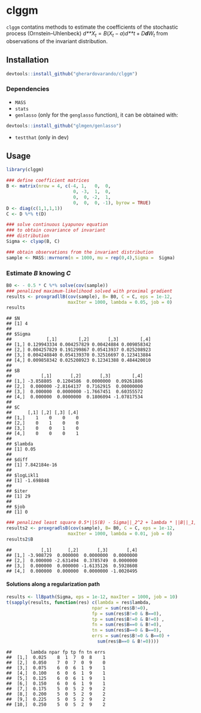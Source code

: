 
clggm
=====

`clggm` contatins methods to estimate the coefficients of the stochastic process (Ornstein–Uhlenbeck) *d**X*<sub>*t*</sub> = *B*(*X*<sub>*t*</sub> − *a*)*d**t* + *D**d**W*<sub>*t*</sub> from observations of the invariant distribution.

Installation
------------

``` r
devtools::install_github("gherardovarando/clggm")
```

### Dependencies

-   `MASS`
-   `stats`
-   `genlasso` (only for the `genglasso` function), it can be obtained with:

``` r
devtools::install_github("glmgen/genlasso")
```

-   `testthat` (only in dev)

Usage
-----

``` r
library(clggm)

### define coefficient matrices
B <- matrix(nrow = 4, c(-4, 1,   0,  0, 
                         0, -3,  1,  0,
                         0,  0, -2,  1,
                         0,  0,  0, -1), byrow = TRUE)
D <- diag(c(1,1,1,1))
C <- D %*% t(D)

### solve continuous Lyapunov equation 
### to obtain covariance of invariant 
### distribution
Sigma <- clyap(B, C) 

### obtain observations from the invariant distribution
sample <- MASS::mvrnorm(n = 1000, mu = rep(0,4),Sigma =  Sigma)
```

### Estimate *B* knowing *C*

``` r
B0 <- - 0.5 * C %*% solve(cov(sample))
### penalized maximum-likelihood solved with proximal gradient
results <- proxgradllB(cov(sample), B= B0, C = C, eps = 1e-12, 
                       maxIter = 1000, lambda = 0.05, job = 0)
results 
```

    ## $N
    ## [1] 4
    ## 
    ## $Sigma
    ##             [,1]        [,2]       [,3]        [,4]
    ## [1,] 0.129943334 0.004257829 0.00424884 0.009858342
    ## [2,] 0.004257829 0.191299867 0.05413937 0.025208923
    ## [3,] 0.004248840 0.054139370 0.32516697 0.123413884
    ## [4,] 0.009858342 0.025208923 0.12341388 0.484420010
    ## 
    ## $B
    ##           [,1]       [,2]       [,3]        [,4]
    ## [1,] -3.858805  0.1204586  0.0000000  0.09261886
    ## [2,]  0.000000 -2.8164137  0.7162915  0.00000000
    ## [3,]  0.000000  0.0000000 -1.7667451  0.60355572
    ## [4,]  0.000000  0.0000000  0.1806094 -1.07817534
    ## 
    ## $C
    ##      [,1] [,2] [,3] [,4]
    ## [1,]    1    0    0    0
    ## [2,]    0    1    0    0
    ## [3,]    0    0    1    0
    ## [4,]    0    0    0    1
    ## 
    ## $lambda
    ## [1] 0.05
    ## 
    ## $diff
    ## [1] 7.842184e-16
    ## 
    ## $logLikl1
    ## [1] -1.698848
    ## 
    ## $iter
    ## [1] 29
    ## 
    ## $job
    ## [1] 0

``` r
### penalized least square 0.5*||S(B) - Sigma||_2^2 + lambda * ||B||_1,off
results2 <- proxgradlsB(cov(sample), B= B0, C = C, eps = 1e-12, 
                       maxIter = 1000, lambda = 0.01, job = 0)
results2$B
```

    ##           [,1]      [,2]       [,3]       [,4]
    ## [1,] -3.908729  0.000000  0.0000000  0.0000000
    ## [2,]  0.000000 -2.631494  0.3785749  0.0000000
    ## [3,]  0.000000  0.000000 -1.6135126  0.5928608
    ## [4,]  0.000000  0.000000  0.0000000 -1.0020495

#### Solutions along a regularization path

``` r
results <- llBpath(Sigma, eps = 1e-12, maxIter = 1000, job = 10)
t(sapply(results, function(res) c(lambda = res$lambda, 
                                npar = sum(res$B!=0),
                                fp = sum(res$B!=0 & B==0),
                                tp = sum(res$B!=0 & B!=0) ,
                                fn = sum(res$B==0 & B!=0),
                                tn = sum(res$B==0 & B==0),
                                errs = sum(res$B!=0 & B==0) + 
                                  sum(res$B==0 & B!=0))))
```

    ##       lambda npar fp tp fn tn errs
    ##  [1,]  0.025    8  1  7  0  8    1
    ##  [2,]  0.050    7  0  7  0  9    0
    ##  [3,]  0.075    6  0  6  1  9    1
    ##  [4,]  0.100    6  0  6  1  9    1
    ##  [5,]  0.125    6  0  6  1  9    1
    ##  [6,]  0.150    6  0  6  1  9    1
    ##  [7,]  0.175    5  0  5  2  9    2
    ##  [8,]  0.200    5  0  5  2  9    2
    ##  [9,]  0.225    5  0  5  2  9    2
    ## [10,]  0.250    5  0  5  2  9    2
